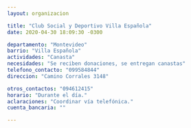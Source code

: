```yaml
---
layout: organizacion

title: "Club Social y Deportivo Villa Española"
date: 2020-04-30 18:09:30 -0300

departamento: "Montevideo"
barrio: "Villa Española"
actividades: "Canasta"
necesidades: "Se reciben donaciones, se entregan canastas"
telefono_contacto: "099584844"
direccion: "Camino Corrales 3148"

otros_contactos: "094612415"
horario: "Durante el día."
aclaraciones: "Coordinar vía telefónica."
cuenta_bancaria: ""

---
```

